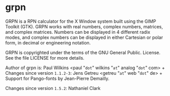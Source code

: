 # grpn


GRPN is a RPN calculator for the X Window system built using the
GIMP Toolkit (GTK). GRPN works with real numbers, complex numbers,
matrices, and complex matrices. Numbers can be displayed in 4
different radix modes, and complex numbers can be displayed in
either Cartesian or polar form, in decimal or engineering notation.

GRPN is copyrighted under the terms of the GNU General Public.
License.  See the file LICENSE for more details.

Author of grpn is: Paul Wilkins  <paul "`dot`" wilkins "`at`" analog "`dot`" com> +
Changes since version `1.1.2-3`: Jens Getreu <getreu "`at`" web "`dot`" de> +
Support for Pango-fonts by Jean-Pierre Demailly.

Changes since version `1.5.2`: Nathaniel Clark

